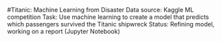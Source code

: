 #Titanic: Machine Learning from Disaster
Data source: Kaggle ML competition
Task: Use machine learning to create a model that predicts which passengers survived the Titanic shipwreck
Status: Refining model, working on a report (Jupyter Notebook)
